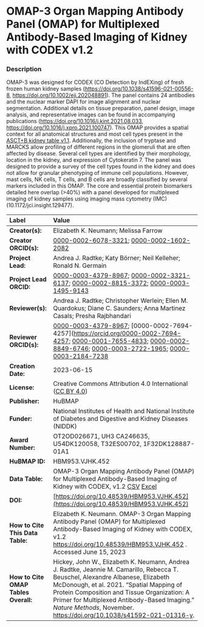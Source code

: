 # OMAP-3 Organ Mapping Antibody Panel (OMAP)  for Multiplexed Antibody-Based Imaging of Kidney with CODEX v1.2

### Description
OMAP-3 was designed for CODEX (CO Detection by IndEXing) of fresh frozen human kidney samples (https://doi.org/10.1038/s41596-021-00556-8, https://doi.org/10.1002/eji.202048891). The panel contains 24 antibodies and the nuclear marker DAPI for image alignment and nuclear segmentation. Additional details on tissue preparation, panel design, image analysis, and representative images can be found in accompanying publications (https://doi.org/10.1016/j.kint.2021.08.033, https://doi.org/10.1016/j.xpro.2021.100747). This OMAP provides a spatial context for all anatomical structures and most cell types present in the [ASCT+B kidney table v1.1](https://doi.org/10.48539/HBM673.ZZDK.622). Additionally, the inclusion of tryptase and MARCKS allow profiling of different regions in the glomeruli that are often affected by disease. Several cell types are identified by their morphology, location in the kidney, and expression of Cytokeratin 7. The panel was designed to provide a survey of the cell types found in the kidney and does not allow for granular phenotyping of immune cell populations. However, mast cells, NK cells, T cells, and B cells are broadly classified by several markers included in this OMAP. The core and essential protein biomarkers detailed here overlap (>40%) with a panel developed for multiplexed imaging of kidney samples using imaging mass cytometry (IMC) (10.1172/jci.insight.129477).


| Label | Value |
| :------------- |:-------------|
| **Creator(s):** | Elizabeth K. Neumann; Melissa Farrow |
| **Creator ORCID(s):** | [0000-0002-6078-3321](https://orcid.org/0000-0002-6078-3321); [0000-0002-1602-2082](https://orcid.org/0000-0002-1602-2082) |
| **Project Lead:** | Andrea J. Radtke; Katy B&ouml;rner; Neil Kelleher; Ronald N. Germain |
| **Project Lead ORCID:** | [0000-0003-4379-8967](https://orcid.org/0000-0003-4379-8967); [0000-0002-3321-6137](https://orcid.org/0000-0002-3321-6137); [0000-0002-8815-3372](https://orcid.org/0000-0002-8815-3372); [0000-0003-1495-9143](https://orcid.org/0000-0003-1495-9143)|
| **Reviewer(s):** | Andrea J. Radtke; Christopher Werlein; Ellen M. Quardokus; Diane C. Saunders; Anna Martinez Casals; Presha Rajbhandari
| **Reviewer ORCID(s):** |[0000-0003-4379-8967](https://orcid.org/0000-0003-4379-8967); [0000-0002-7694-4257](https://orcid.org/0000-0002-7694-4257; [0000-0001-7655-4833](https://orcid.org/0000-0001-7655-4833); [0000-0002-8849-6746](https://orcid.org/0000-0002-8849-6746); [0000-0003-2722-1965](https://orcid.org/0000-0003-2722-1965); [0000-0003-2184-7238](https://orcid.org/0000-0003-2184-7238)|
| **Creation Date:** | 2023-06-15 |
| **License:** | Creative Commons Attribution 4.0 International ([CC BY 4.0](https://creativecommons.org/licenses/by/4.0/)) |
| **Publisher:** | HuBMAP |
| **Funder:** | National Institutes of Health and National Institute of Diabetes and Digestive and Kidney Diseases (NIDDK)|
| **Award Number:** | OT2OD026671, UH3 CA246635, U54DK120058, T32ES00702, 1F32DK128887-01A1 |
| **HuBMAP ID:** | HBM953.VJHK.452 | 
| **Data Table:** | OMAP-3 Organ Mapping Antibody Panel (OMAP) for Multiplexed Antibody-Based Imaging of Kidney with CODEX, v1.2 [CSV](https://hubmapconsortium.github.io/ccf-releases/v1.4/omap/omap-3-kidney-codex.csv) [Excel](https://hubmapconsortium.github.io/ccf-releases/v1.4/omap/omap-3-kidney-codex.xlsx) |
| **DOI:** | [https://doi.org/10.48539/HBM953.VJHK.452](https://doi.org/10.48539/HBM953.VJHK.452) |
| **How to Cite This Data Table:** |Elizabeth K. Neumann. OMAP-3 Organ Mapping Antibody Panel (OMAP) for Multiplexed Antibody-Based Imaging of Kidney with CODEX, v1.2 https://doi.org/10.48539/HBM953.VJHK.452 . Accessed June 15, 2023 |
| **How to Cite OMAP Tables Overall:** | Hickey, John W., Elizabeth K. Neumann, Andrea J. Radtke, Jeannie M. Camarillo, Rebecca T. Beuschel, Alexandre Albanese, Elizabeth McDonough, et al. 2021. “Spatial Mapping of Protein Composition and Tissue Organization: A Primer for Multiplexed Antibody-Based Imaging.” *Nature Methods*, November. https://doi.org/10.1038/s41592-021-01316-y. |


